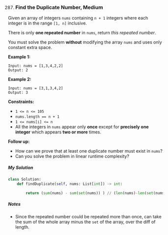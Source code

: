287. ### Find the Duplicate Number, Medium

Given an array of integers `nums` containing `n + 1` integers where each integer is in the range `[1, n]` inclusive.

There is only **one repeated number** in `nums`, return *this repeated number*.

You must solve the problem **without** modifying the array `nums` and uses only constant extra space.

 

**Example 1:**

```
Input: nums = [1,3,4,2,2]
Output: 2
```

**Example 2:**

```
Input: nums = [3,1,3,4,2]
Output: 3
```

 

**Constraints:**

- `1 <= n <= 105`
- `nums.length == n + 1`
- `1 <= nums[i] <= n`
- All the integers in `nums` appear only **once** except for **precisely one integer** which appears **two or more** times.

 

**Follow up:**

- How can we prove that at least one duplicate number must exist in `nums`?
- Can you solve the problem in linear runtime complexity?



##### My Solution 

```python
class Solution:
    def findDuplicate(self, nums: List[int]) -> int:
        
        return (sum(nums) - sum(set(nums)) ) // (len(nums)-len(set(nums)))
```

##### Notes

- Since the repeated number could be repeated more than once, can take the sum of the whole array minus the `set` of the array, over the diff of length. 
